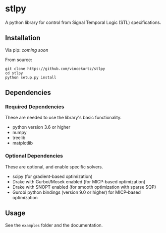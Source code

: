 # stlpy

A python library for control from Signal Temporal Logic (STL) specifications.

## Installation

Via pip: *coming soon*

From source:
```
git clone https://github.com/vincekurtz/stlpy
cd stlpy
python setup.py install
```

## Dependencies

### Required Dependencies

These are needed to use the library's basic functionality.

- python version 3.6 or higher
- numpy
- treelib
- matplotlib

### Optional Dependencies

These are optional, and enable specific solvers.

- scipy (for gradient-based optimization)
- Drake with Gurboi/Mosek enabled (for MICP-based optimization)
- Drake with SNOPT enabled (for smooth optimization with sparse SQP)
- Gurobi python bindings (version 9.0 or higher) for MICP-based optimization

## Usage

See the `examples` folder and the documentation.

